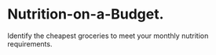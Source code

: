 # Nutrition-on-a-Budget.
Identify the cheapest groceries to meet your monthly nutrition requirements.
